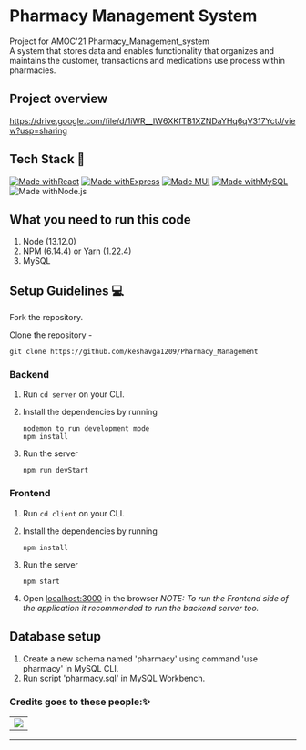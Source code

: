 # Pharmacy Management System
Project for AMOC'21
Pharmacy_Management_system
<br>
A system that stores data and enables functionality that organizes and maintains the customer, transactions and medications use process within pharmacies.
## Project overview
https://drive.google.com/file/d/1iWR__IW6XKfTB1XZNDaYHq6qV317YctJ/view?usp=sharing

## Tech Stack 🚀

[![Made withReact](https://img.shields.io/badge/Made%20with-React-blue?style=for-the-badge&logo=React)]() [![Made withExpress](https://img.shields.io/badge/Made%20with-Express-yellow?style=for-the-badge&logo=NodeJS)]() [![Made MUI](https://img.shields.io/badge/Made%20with-Material_Ui-orange?style=for-the-badge&logo=MaterialUi)]()  [![Made withMySQL](https://img.shields.io/badge/Made%20with-MySQL-blue?style=for-the-badge&logo=MySQL)]()  ![Made withNode.js](https://img.shields.io/badge/Made%20with-Node.js-green?style=for-the-badge&logo=node.js)
    
## What you need to run this code
1. Node (13.12.0)
2. NPM (6.14.4) or Yarn (1.22.4)
3. MySQL

## Setup Guidelines 💻

Fork the repository.

Clone the repository -
```
git clone https://github.com/keshavga1209/Pharmacy_Management
```

### Backend

1. Run `cd server` on your CLI.

2. Install the dependencies by running
    ```
    nodemon to run development mode
    npm install
    ```

2. Run the server
    ```
    npm run devStart
    ```


### Frontend

1. Run `cd client` on your CLI.

2. Install the dependencies by running
    ```
    npm install
    ```

3. Run the server
    ```
    npm start
    ```
    
4. Open [localhost:3000](http://localhost:3000/) in the browser
_NOTE: To run the Frontend side of the application it recommended to run the backend server too._

## Database setup
1. Create a new schema named 'pharmacy' using command 'use pharmacy' in MySQL CLI.
2. Run script 'pharmacy.sql' in MySQL Workbench.

### Credits goes to these people:✨

<table>
	<tr>
		<td>
  <img src="https://contrib.rocks/image?repo=keshavga1209/Pharmacy_Management" />
</a>
		</td>
	</tr>
</table>

---- 
